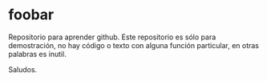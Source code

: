 # foobar
Repositorio para aprender github. Este repositorio es sólo para demostración, no hay código o texto con alguna función particular, en otras palabras es inutil.

Saludos.
